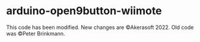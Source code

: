 # arduino-open9button-wiimote

This code has been modified.
New changes are ©Akerasoft 2022.
Old code was ©Peter Brinkmann.
